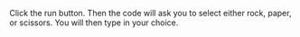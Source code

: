Click the run button. Then the code will ask you to select either rock, paper, or scissors. You will then type in your choice.
